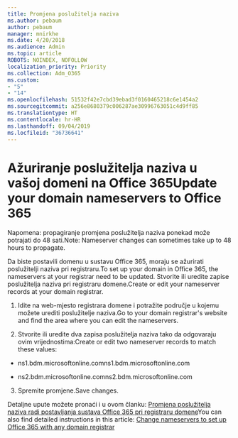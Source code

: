 ```yaml
---
title: Promjena poslužitelja naziva
ms.author: pebaum
author: pebaum
manager: mnirkhe
ms.date: 4/20/2018
ms.audience: Admin
ms.topic: article
ROBOTS: NOINDEX, NOFOLLOW
localization_priority: Priority
ms.collection: Adm_O365
ms.custom:
- "5"
- "14"
ms.openlocfilehash: 51532f42e7cbd39ebad3f0160465218c6e1454a2
ms.sourcegitcommit: a256e8680379c006287ae30996763051c4d9ff85
ms.translationtype: HT
ms.contentlocale: hr-HR
ms.lasthandoff: 09/04/2019
ms.locfileid: "36736641"
---
```

# <a name="update-your-domain-nameservers-to-office-365"></a><span data-ttu-id="16e89-102">Ažuriranje poslužitelja naziva u vašoj domeni na Office 365</span><span class="sxs-lookup"><span data-stu-id="16e89-102">Update your domain nameservers to Office 365</span></span>

<span data-ttu-id="16e89-103">Napomena: propagiranje promjena poslužitelja naziva ponekad može potrajati do 48 sati.</span><span class="sxs-lookup"><span data-stu-id="16e89-103">Note: Nameserver changes can sometimes take up to 48 hours to propagate.</span></span>
  
<span data-ttu-id="16e89-104">Da biste postavili domenu u sustavu Office 365, moraju se ažurirati poslužitelji naziva pri registraru.</span><span class="sxs-lookup"><span data-stu-id="16e89-104">To set up your domain in Office 365, the nameservers at your registrar need to be updated.</span></span> <span data-ttu-id="16e89-105">Stvorite ili uredite zapise poslužitelja naziva pri registraru domene.</span><span class="sxs-lookup"><span data-stu-id="16e89-105">Create or edit your nameserver records at your domain registrar.</span></span>
  
1. <span data-ttu-id="16e89-106">Idite na web-mjesto registrara domene i potražite područje u kojemu možete urediti poslužitelje naziva.</span><span class="sxs-lookup"><span data-stu-id="16e89-106">Go to your domain registrar's website and find the area where you can edit the nameservers.</span></span>
  
2. <span data-ttu-id="16e89-107">Stvorite ili uredite dva zapisa poslužitelja naziva tako da odgovaraju ovim vrijednostima:</span><span class="sxs-lookup"><span data-stu-id="16e89-107">Create or edit two nameserver records to match these values:</span></span>

  - <span data-ttu-id="16e89-108">ns1.bdm.microsoftonline.com</span><span class="sxs-lookup"><span data-stu-id="16e89-108">ns1.bdm.microsoftonline.com</span></span>

  - <span data-ttu-id="16e89-109">ns2.bdm.microsoftonline.com</span><span class="sxs-lookup"><span data-stu-id="16e89-109">ns2.bdm.microsoftonline.com</span></span>

3. <span data-ttu-id="16e89-110">Spremite promjene.</span><span class="sxs-lookup"><span data-stu-id="16e89-110">Save changes.</span></span>

<span data-ttu-id="16e89-111">Detaljne upute možete pronaći i u ovom članku: [Promjena poslužitelja naziva radi postavljanja sustava Office 365 pri registraru domene](https://docs.microsoft.com//office365/admin/get-help-with-domains/change-nameservers-at-any-domain-registrar)</span><span class="sxs-lookup"><span data-stu-id="16e89-111">You can also find detailed instructions in this article: [Change nameservers to set up Office 365 with any domain registrar](https://docs.microsoft.com//office365/admin/get-help-with-domains/change-nameservers-at-any-domain-registrar)</span></span>
  